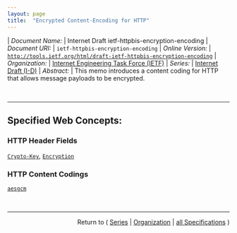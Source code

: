 ```yaml
---
layout: page
title:  "Encrypted Content-Encoding for HTTP"
---
```


| *Document Name:* | Internet Draft ietf-httpbis-encryption-encoding
| *Document URI:* | `ietf-httpbis-encryption-encoding`
| *Online Version:* | [`http://tools.ietf.org/html/draft-ietf-httpbis-encryption-encoding`](http://tools.ietf.org/html/draft-ietf-httpbis-encryption-encoding)
| *Organization:* | [Internet Engineering Task Force (IETF)](..  "List of specification series by this organization")
| *Series:* | [Internet Draft (I-D)](.  "List of specifications in this series")
| *Abstract:* | This memo introduces a content coding for HTTP that allows message payloads to be encrypted.

<br/>
<hr/>

## Specified Web Concepts:

### HTTP Header Fields

[`Crypto-Key`](/concepts/http-header/Crypto-Key "A Crypto-Key header field can be used to describe the input keying material used in the Encryption header field."), [`Encryption`](/concepts/http-header/Encryption "The &#34;Encryption&#34; HTTP header field describes the encrypted content encoding(s) that have been applied to a message payload, and therefore how those content encoding(s) can be removed.")

### HTTP Content Codings

[`aesgcm`](/concepts/http-content-coding/aesgcm "The &#34;aesgcm&#34; HTTP content coding indicates that a payload has been encrypted using Advanced Encryption Standard (AES) in Galois/Counter Mode (GCM) as identified as AEAD_AES_128_GCM in RFC 5116.")



<br/>
<hr/>

<p style="text-align: right">Return to ( <a href="./">Series</a> | <a href="../">Organization</a> | <a href="../../">all Specifications</a> )</p>